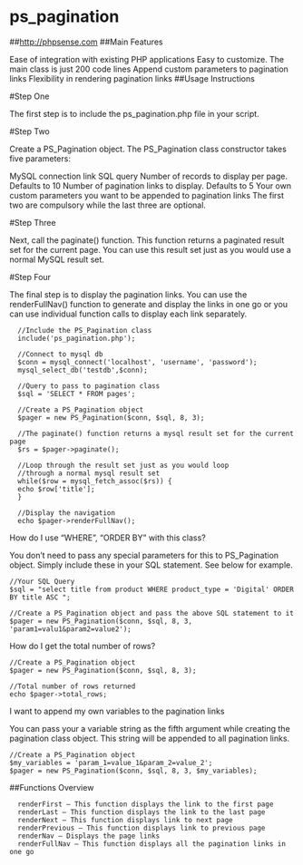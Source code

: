 ps_pagination
=============
##http://phpsense.com
##Main Features

Ease of integration with existing PHP applications
Easy to customize. The main class is just 200 code lines
Append custom parameters to pagination links
Flexibility in rendering pagination links
##Usage Instructions

#Step One

The first step is to include the ps_pagination.php file in your script.

#Step Two

Create a PS_Pagination object. The PS_Pagination class constructor takes five parameters:

MySQL connection link
SQL query
Number of records to display per page. Defaults to 10
Number of pagination links to display. Defaults to 5
Your own custom parameters you want to be appended to pagination links
The first two are compulsory while the last three are optional.

#Step Three

Next, call the paginate() function. This function returns a paginated result set for the current page. You can use this result set just as you would use a normal MySQL result set.

#Step Four

The final step is to display the pagination links. You can use the renderFullNav() function to generate and display the links in one go or you can use individual function calls to display each link separately.

      
      //Include the PS_Pagination class
      include('ps_pagination.php');
      
      //Connect to mysql db
      $conn = mysql_connect('localhost', 'username', 'password');
      mysql_select_db('testdb',$conn);
      
      //Query to pass to pagination class
      $sql = 'SELECT * FROM pages';
      
      //Create a PS_Pagination object
      $pager = new PS_Pagination($conn, $sql, 8, 3);
      
      //The paginate() function returns a mysql result set for the current page
      $rs = $pager->paginate();
      
      //Loop through the result set just as you would loop
      //through a normal mysql result set
      while($row = mysql_fetch_assoc($rs)) {
      echo $row['title'];
      }

      //Display the navigation
      echo $pager->renderFullNav();
How do I use “WHERE”, “ORDER BY” with this class?

You don’t need to pass any special parameters for this to PS_Pagination object. Simply include these in your SQL statement. See below for example.


    //Your SQL Query
    $sql = "select title from product WHERE product_type = 'Digital' ORDER BY title ASC ";

    //Create a PS_Pagination object and pass the above SQL statement to it
    $pager = new PS_Pagination($conn, $sql, 8, 3, 'param1=valu1&param2=value2');
How do I get the total number of rows?


    //Create a PS_Pagination object
    $pager = new PS_Pagination($conn, $sql, 8, 3);

    //Total number of rows returned
    echo $pager->total_rows;
I want to append my own variables to the pagination links

You can pass your a variable string as the fifth argument while creating the pagination class object. This string will be appended to all pagination links.


    //Create a PS_Pagination object
    $my_variables = 'param_1=value_1&param_2=value_2';
    $pager = new PS_Pagination($conn, $sql, 8, 3, $my_variables);
##Functions Overview

      renderFirst – This function displays the link to the first page
      renderLast – This function displays the link to the last page
      renderNext – This function displays link to next page
      renderPrevious – This function displays link to previous page
      renderNav – Displays the page links
      renderFullNav – This function displays all the pagination links in one go
